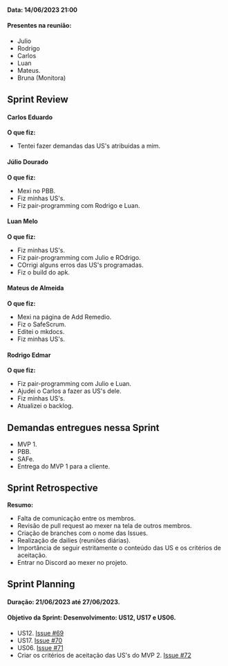 #### Data: 14/06/2023 21:00
#### Presentes na reunião:

- Julio
- Rodrigo
- Carlos
- Luan
- Mateus.
- Bruna (Monitora)

## Sprint Review
#### Carlos Eduardo
**O que fiz:**

- Tentei fazer demandas das US's atribuidas a mim.

#### Júlio Dourado
**O que fiz:**

- Mexi no PBB.
- Fiz minhas US's. 
- Fiz pair-programming com Rodrigo e Luan.


#### Luan Melo
**O que fiz:**

- Fiz minhas US's.
- Fiz pair-programming com Julio e ROdrigo.
- COrrigi alguns erros das US's programadas.
- Fiz o build do apk.


#### Mateus de Almeida
**O que fiz:**

- Mexi na página de Add Remedio.
- Fiz o SafeScrum.
- Editei o mkdocs.
- Fiz minhas US's.

#### Rodrigo Edmar
**O que fiz:**

- Fiz pair-programming com Julio e Luan.
- Ajudei o Carlos a fazer as US's dele.
- Fiz minhas US's.
- Atualizei o backlog.


## Demandas entregues nessa Sprint

- MVP 1.
- PBB.
- SAFe.
- Entrega do MVP 1 para a cliente.

## Sprint Retrospective 
**Resumo:**

- Falta de comunicação entre os membros.
- Revisão de pull request ao mexer na tela de outros membros.
- Criação de branches com o nome das Issues.
- Realização de dailies (reuniões diárias).
- Importância de seguir estritamente o conteúdo das US e os critérios de aceitação.
- Entrar no Discord ao mexer no projeto.

## Sprint Planning

#### Duração: 21/06/2023 até 27/06/2023.
#### Objetivo da Sprint: Desenvolvimento: US12, US17 e US06.

- US12. [Issue #69](https://github.com/mdsreq-fga-unb/2023.1-Remediario/issues/69)
- US17. [Issue #70](https://github.com/mdsreq-fga-unb/2023.1-Remediario/issues/72)
- US06. [Issue #71](https://github.com/mdsreq-fga-unb/2023.1-Remediario/issues/71)
- Criar os critérios de aceitação das US's do MVP 2. [Issue #72](https://github.com/mdsreq-fga-unb/2023.1-Remediario/issues/72)